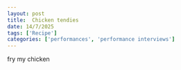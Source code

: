 ```yaml
---
layout: post
title:  Chicken tendies
date: 14/7/2025
tags: ['Recipe']
categories: ['performances', 'performance interviews']
---
```


fry my chicken
